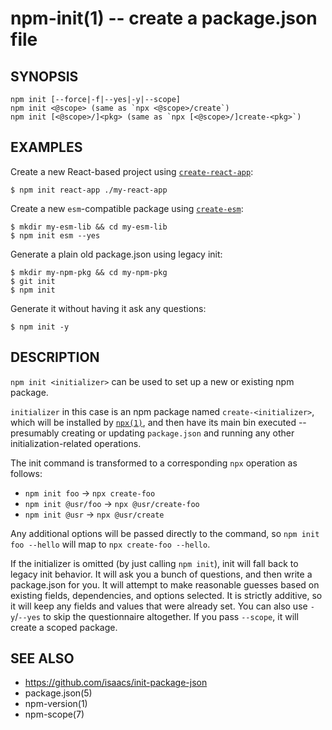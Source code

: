 npm-init(1) -- create a package.json file
=======================================================

## SYNOPSIS

    npm init [--force|-f|--yes|-y|--scope]
    npm init <@scope> (same as `npx <@scope>/create`)
    npm init [<@scope>/]<pkg> (same as `npx [<@scope>/]create-<pkg>`)

## EXAMPLES

Create a new React-based project using [`create-react-app`](https://npm.im/create-react-app):
```
$ npm init react-app ./my-react-app
```

Create a new `esm`-compatible package using [`create-esm`](https://npm.im/create-esm):
```
$ mkdir my-esm-lib && cd my-esm-lib
$ npm init esm --yes
```

Generate a plain old package.json using legacy init:
```
$ mkdir my-npm-pkg && cd my-npm-pkg
$ git init
$ npm init
```

Generate it without having it ask any questions:
```
$ npm init -y
```

## DESCRIPTION

`npm init <initializer>` can be used to set up a new or existing npm package.

`initializer` in this case is an npm package named `create-<initializer>`, which
will be installed by [`npx(1)`](https://npm.im/npx), and then have its main bin
executed -- presumably creating or updating `package.json` and running any other
initialization-related operations.

The init command is transformed to a corresponding `npx` operation as follows:

* `npm init foo` -> `npx create-foo`
* `npm init @usr/foo` -> `npx @usr/create-foo`
* `npm init @usr` -> `npx @usr/create`

Any additional options will be passed directly to the command, so `npm init foo
--hello` will map to `npx create-foo --hello`.

If the initializer is omitted (by just calling `npm init`), init will fall back
to legacy init behavior. It will ask you a bunch of questions, and then write a
package.json for you. It will attempt to make reasonable guesses based on
existing fields, dependencies, and options selected. It is strictly additive, so
it will keep any fields and values that were already set. You can also use
`-y`/`--yes` to skip the questionnaire altogether. If you pass `--scope`, it
will create a scoped package.

## SEE ALSO

* <https://github.com/isaacs/init-package-json>
* package.json(5)
* npm-version(1)
* npm-scope(7)
